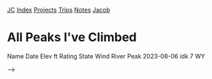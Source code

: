 [JC](/index.html) [Index](/index.html) [Projects](/projects.html) [Trips](/trips.html) [Notes](/notes.html) [Jacob](/about.html)

# All Peaks I've Climbed

Name Date Elev ft Rating State Wind River Peak 2023-08-06 idk 7 WY

--&gt;
